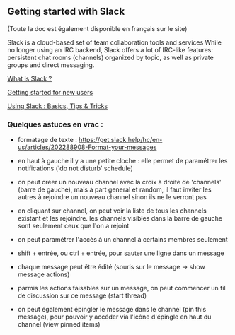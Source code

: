 
## Getting started with Slack

(Toute la doc est également disponible en français sur le site) 

Slack is a cloud-based set of team collaboration tools and services While no longer using an IRC backend, Slack offers a lot of IRC-like features: persistent chat rooms (channels) organized by topic, as well as private groups and direct messaging.

[What is Slack ?](https://get.slack.help/hc/en-us/articles/115004071768)

[Getting started for new users](https://get.slack.help/hc/en-us/articles/218080037-Getting-started-for-new-users#)

[Using Slack : Basics, Tips & Tricks](https://get.slack.help/hc/en-us/categories/200111606-Using-Slack)

### Quelques astuces en vrac :

 * formatage de texte : https://get.slack.help/hc/en-us/articles/202288908-Format-your-messages

 * en haut à gauche il y a une petite cloche : elle permet de paramétrer les notifications ('do not disturb' schedule)
 
  * on peut créer un nouveau channel avec la croix à droite de 'channels' (barre de gauche), mais à part general et random, il faut inviter les autres à rejoindre un nouveau channel sinon ils ne le verront pas

 * en cliquant sur channel, on peut voir la liste de tous les channels existant et les rejoindre. les channels visibles dans la barre de gauche sont seulement ceux que l'on a rejoint

 * on peut paramétrer l'accès à un channel à certains membres seulement
 
 * shift + entrée, ou ctrl + entrée, pour sauter une ligne dans un message

 * chaque message peut être édité (souris sur le message -> show message actions)

 * parmis les actions faisables sur un message, on peut commencer un fil de discussion sur ce message (start thread)

 * on peut également épingler le message dans le channel (pin this message), pour pouvoir y accéder via l'icône d'épingle en haut du channel (view pinned items)

